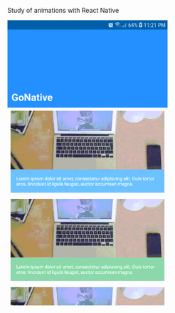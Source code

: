Study of animations with React Native

![GIF](https://github.com/mfgabriel92/bootcamp-gostack-7-bonus-rn-animations/blob/master/src/assets/ss/gif.gif?raw=true)
